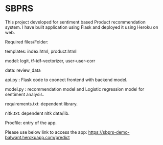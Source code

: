 # SBPRS
This project developed for sentiment based Product recommendation system.
I have built application using Flask and deployed it using Heroku on web.

Required files/Folder:

templates: index.html, product.html

model: logit, tf-idf-vectorizer, user-user-corr

data: review_data

api.py : Flask code to coonect frontend with backend model.

model.py : recommendation model and Logistic regression model for sentiment analysis.

requirements.txt: dependent library.

nltk.txt: dependent nltk data/lib.

Procfile: entry of the app.


Please use below link to access the app:
https://sbprs-demo-balwant.herokuapp.com/predict

